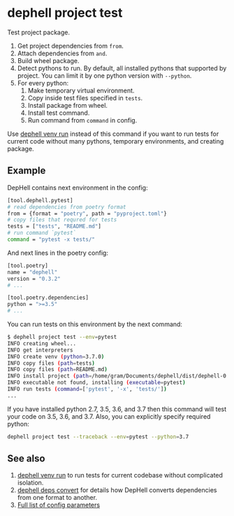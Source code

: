 # dephell project test

Test project package.

1. Get project dependencies from `from`.
1. Attach dependencies from `and`.
1. Build wheel package.
1. Detect pythons to run. By default, all installed pythons that supported by project. You can limit it by one python version with `--python`.
1. For every python:
    1. Make temporary virtual environment.
    1. Copy inside test files specified in `tests`.
    1. Install package from wheel.
    1. Install test command.
    1. Run command from `command` in config.

Use [dephell venv run](cmd-venv-run) instead of this command if you want to run tests for current code without many pythons, temporary environments, and creating package.

## Example

DepHell contains next environment in the config:

```bash
[tool.dephell.pytest]
# read dependencies from poetry format
from = {format = "poetry", path = "pyproject.toml"}
# copy files that requred for tests
tests = ["tests", "README.md"]
# run command `pytest`
command = "pytest -x tests/"
```

And next lines in the poetry config:

```bash
[tool.poetry]
name = "dephell"
version = "0.3.2"
# ...

[tool.poetry.dependencies]
python = ">=3.5"
# ...
```

You can run tests on this environment by the next command:


```bash
$ dephell project test --env=pytest
INFO creating wheel...
INFO get interpreters
INFO create venv (python=3.7.0)
INFO copy files (path=tests)
INFO copy files (path=README.md)
INFO install project (path=/home/gram/Documents/dephell/dist/dephell-0.3.2-py3-none-any.whl)
INFO executable not found, installing (executable=pytest)
INFO run tests (command=['pytest', '-x', 'tests/'])
...
```

If you have installed python 2.7, 3.5, 3.6, and 3.7 then this command will test your code on 3.5, 3.6, and 3.7. Also, you can explicitly specify required python:

```bash
dephell project test --traceback --env=pytest --python=3.7
```

## See also

1. [dephell venv run](cmd-venv-run) to run tests for current codebase without complicated isolation.
1. [dephell deps convert](cmd-deps-convert) for details how DepHell converts dependencies from one format to another.
1. [Full list of config parameters](params)
